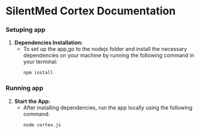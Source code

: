 # SilentMed Cortex Documentation

### Setuping app

1. **Dependencies Installation:**
   - To set up the app,go to the nodejs folder and install the necessary dependencies on your machine by running the following command in your terminal:
     ```bash
     npm install
     ```

### Running app

2. **Start the App:**
   - After installing dependencies, run the app locally using the following command:
     ```bash
     node cortex.js
     ```
